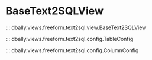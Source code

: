 # BaseText2SQLView

::: dbally.views.freeform.text2sql.view.BaseText2SQLView

::: dbally.views.freeform.text2sql.config.TableConfig

::: dbally.views.freeform.text2sql.config.ColumnConfig
